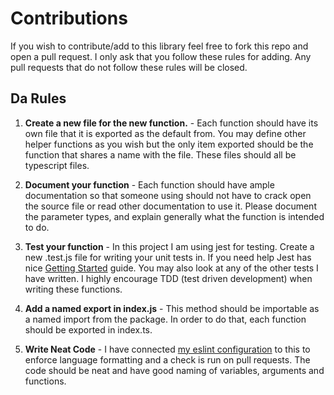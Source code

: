 # Contributions

If you wish to contribute/add to this library feel free to fork this repo and open a pull request. 
I only ask that you follow these rules for adding. Any pull requests that do not follow these rules will be closed.

## Da Rules

1. **Create a new file for the new function.** - Each function should have its own file that it is exported as the default from. 
You may define other helper functions as you wish but the only item exported should be the function that shares a name with the file.
These files should all be typescript files.

2. **Document your function** - Each function should have ample documentation so that someone using should not have to crack open the source file or read other 
documentation to use it. Please document the parameter types, and explain generally what the function is intended to do.

3. **Test your function** - In this project I am using jest for testing. Create a new .test.js file for writing your unit tests in. 
If you need help Jest has nice [Getting Started](https://jestjs.io/docs/en/getting-started.html) guide. You may also look at any of the other tests I have written.
I highly encourage TDD (test driven development) when writing these functions.

5. **Add a named export in index.js** - This method should be importable as a named import from the package. In order to do that, each 
function should be exported in index.ts.

4. **Write Neat Code** - I have connected [my eslint configuration](https://www.npmjs.com/package/eslint-config-benblais) to this to enforce language
 formatting and a check is run on pull requests. The code should be neat and have good naming of variables, arguments and functions.